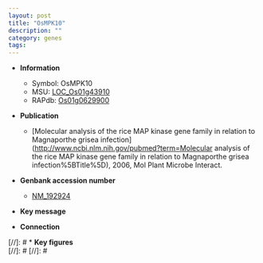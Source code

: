 ```yaml
---
layout: post
title: "OsMPK10"
description: ""
category: genes
tags: 
---
```


* **Information**  
    + Symbol: OsMPK10  
    + MSU: [LOC_Os01g43910](http://rice.plantbiology.msu.edu/cgi-bin/ORF_infopage.cgi?orf=LOC_Os01g43910)  
    + RAPdb: [Os01g0629900](http://rapdb.dna.affrc.go.jp/viewer/gbrowse_details/irgsp1?name=Os01g0629900)  

* **Publication**  
    + [Molecular analysis of the rice MAP kinase gene family in relation to Magnaporthe grisea infection](http://www.ncbi.nlm.nih.gov/pubmed?term=Molecular analysis of the rice MAP kinase gene family in relation to Magnaporthe grisea infection%5BTitle%5D), 2006, Mol Plant Microbe Interact.

* **Genbank accession number**  
    + [NM_192924](http://www.ncbi.nlm.nih.gov/nuccore/NM_192924)

* **Key message**  

* **Connection**  

[//]: # * **Key figures**  
[//]: # 
[//]: # 
